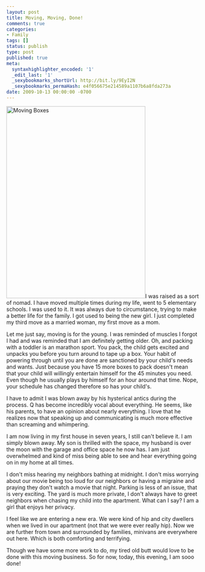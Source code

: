 ```yaml
---
layout: post
title: Moving, Moving, Done!
comments: true
categories:
- Family
tags: []
status: publish
type: post
published: true
meta:
  syntaxhighlighter_encoded: '1'
  _edit_last: '1'
  _sexybookmarks_shortUrl: http://bit.ly/9EyI2N
  _sexybookmarks_permaHash: e4f056675e214589a1107b6a8fda273a
date: 2009-10-13 00:00:00 -0700
---
```

<p><a href="http://www.flickr.com/photos/rgeyer/4009626349/" title="Moving Boxes by qwikrex, on Flickr"><img src="http://farm3.static.flickr.com/2605/4009626349_27b238c45e.jpg" width="363" height="500" alt="Moving Boxes" class="alignright" /></a>I was raised as a sort of nomad.  I have moved multiple times during my life, went to 5 elementary schools.  I was used to it.  It was always due to circumstance, trying to make a better life for the family.  I got used to being the new girl.  I just completed my third move as a married woman, my first move as a mom.</p>

<p>Let me just say, moving is for the young.  I was reminded of muscles I forgot I had and was reminded that I am definitely getting older.  Oh, and packing with a toddler is an marathon sport.  You pack, the child gets excited and unpacks you before you turn around to tape up a box.  Your habit of powering through until you are done are sanctioned by your child's needs and wants.  Just because you have 15 more boxes to pack doesn't mean that your child will willingly entertain himself for the 45 minutes you need.  Even though he usually plays by himself for an hour around that time.  Nope, your schedule has changed therefore so has your child's.</p>

<p>I have to admit I was blown away by his hysterical antics during the process.  Q has become incredibly vocal about everything.  He seems, like his parents, to have an opinion about nearly everything.  I love that he realizes now that speaking up and communicating is much more effective than screaming and whimpering.</p>

<p>I am now living in my first house in seven years, I still can't believe it.  I am simply blown away.  My son is thrilled with the space, my husband is over the moon with the garage and office space he now has.  I am just overwhelmed and kind of miss being able to see and hear everything going on in my home at all times.</p>

<p>I don't miss hearing my neighbors bathing at midnight.  I don't miss worrying about our movie being too loud for our neighbors or having a migraine and praying they don't watch a movie that night.  Parking is less of an issue, that is very exciting.  The yard is much more private, I don't always have to greet neighbors when chasing my child into the apartment.  What can I say?  I am a girl that enjoys her privacy.</p>

<p>I feel like we are entering a new era.  We were kind of hip and city dwellers when we lived in our apartment (not that we were ever really hip).  Now we are further from town and surrounded by families, minivans are everywhere out here.  Which is both comforting and terrifying.</p>

<p>Though we have some more work to do, my tired old butt would love to be done with this moving business.  So for now, today, this evening, I am sooo done!</p>

